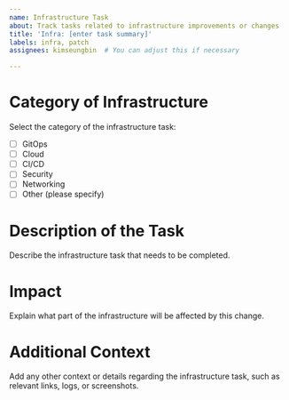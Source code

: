 ```yaml
---
name: Infrastructure Task
about: Track tasks related to infrastructure improvements or changes
title: 'Infra: [enter task summary]'
labels: infra, patch
assignees: kimseungbin  # You can adjust this if necessary

---
```


# Category of Infrastructure

Select the category of the infrastructure task:

- [ ] GitOps
- [ ] Cloud
- [ ] CI/CD
- [ ] Security
- [ ] Networking
- [ ] Other (please specify)

# Description of the Task

Describe the infrastructure task that needs to be completed.

# Impact

Explain what part of the infrastructure will be affected by this change.

# Additional Context

Add any other context or details regarding the infrastructure task, such as relevant links, logs, or screenshots.
